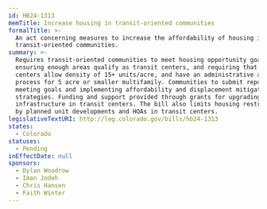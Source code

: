 ```yaml
---
id: HB24-1313
memTitle: Increase housing in transit-oriented communities
formalTitle: >-
  An act concerning measures to increase the affordability of housing in
  transit-oriented communities.
summary: >-
  Requires transit-oriented communities to meet housing opportunity goals by
  ensuring enough areas qualify as transit centers, and requiring that transit
  centers allow density of 15+ units/acre, and have an administrative approval
  process for 5 acre or smaller multifamily. Communities to submit reports on
  meeting goals and implementing affordability and displacement mitigation
  strategies. Funding and support provided through grants for upgrading
  infrastructure in transit centers. The bill also limits housing restrictions
  by planned unit developments and HOAs in transit centers.
legislativeTextURI: http://leg.colorado.gov/bills/hb24-1313
states:
  - Colorado
statuses:
  - Pending
inEffectDate: null
sponsors:
  - Dylan Woodrow
  - Iman Jodeh
  - Chris Hansen
  - Faith Winter
---
```

